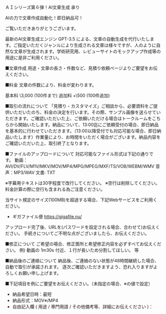 ＡＩシリーズ第６弾！AI文章生成 承り

AIの力で文章作成自動化！即日納品可！

ご覧いただきありがとうございます。

最新のAI文章生成エンジン GPT-3.5 による、文章の自動生成を代行いたします。ご指定いただくジャンルにより生成される文章は様々ですが、人のように自然な文章が生成されます。学術研究用、レビューサイトのモックアップ作成等の用途に是非ご利用ください。


■文章作成
用途・文章の長さ・件数など、見積り依頼ページよりご要望をお伝えください。

■料金
文章の件数により、料金が変わります。

基本料  \3,000 (100件まで)
追加料 +\500 (100件追加)


■取引の流れについて
「見積り・カスタマイズ」ご相談から、必要資料をご提供いただいたのち、料金の決定を行います。その際、サンプル画像を送らせていただきます。ご確認いただいた上、ご依頼いただける場合はトークルームをこちらから開始いたします。納品について、13:00迄にご依頼受付の場合、即日納品を基本的に行わせていただきます。（13:00以降受付でも対応可能な場合、即日納品いたします）作業量により、お時間をいただく場合がございます。納品内容をご確認いただいた上、取引終了となります。



■ファイルのアップロードについて
対応可能なファイル形式は下記の通りです。
動画：AVI/DV/FLV/M1V/MKV/MOV/MP4/MPG/MPEG/MXF/TS/VOB/WEBM/WMV
音声：MP3/WAV
文書: TXT

※字幕用テキストは30字程度で改行してください。
※空行は削除してください。料金計算の際に空行も含まれる為ご注意ください。

当サイト規定のサイズ(100MB)を超過する場合、下記Webサービスをご利用ください。
- ギガファイル便
https://gigafile.nu/

アップロード完了後、URLを(パスワードを設定される場合、合わせて)お伝えください。
手続きについてご不明な点がございましたら、お伝えください。


■修正について
ご希望の場合、修正箇所と希望修正内容を必ずすべてお伝えください。
例) 動画の 1m30s 付近、１行が長いため分割してほしい。 等


■納品後のご連絡について
納品後、ご連絡のない状態が48時間継続した場合、自動で取引が承諾されます。
逐次ご確認いただきますよう、恐れ入りますがよろしくお願い申し上げます。


■下記項目を例にご要望をお伝えください。（未指定の場合、※の値で設定）

- 納品希望日時：最短
- 納品形式：MOV※/MP4
- 自由記入欄 ( 用途 / 専門用語 / その他備考等、詳細にお伝えください )：
